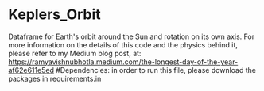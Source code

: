 # Keplers_Orbit
Dataframe for Earth's orbit around the Sun and rotation on its own axis.
For more information on the details of this code and the physics behind it, please refer to my Medium blog post, at: https://ramyavishnubhotla.medium.com/the-longest-day-of-the-year-af62e611e5ed
#Dependencies: in order to run this file, please download the packages in requirements.in
